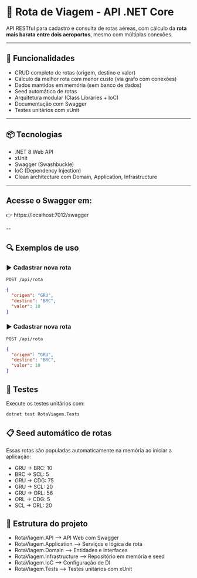 # 🛫 Rota de Viagem - API .NET Core

API RESTful para cadastro e consulta de rotas aéreas, com cálculo da **rota mais barata entre dois aeroportos**, mesmo com múltiplas conexões.

---

## 📌 Funcionalidades

- CRUD completo de rotas (origem, destino e valor)
- Cálculo da melhor rota com menor custo (via grafo com conexões)
- Dados mantidos em memória (sem banco de dados)
- Seed automático de rotas
- Arquitetura modular (Class Libraries + IoC)
- Documentação com Swagger
- Testes unitários com xUnit

---

## 📦 Tecnologias

- .NET 8 Web API
- xUnit
- Swagger (Swashbuckle)
- IoC (Dependency Injection)
- Clean architecture com Domain, Application, Infrastructure

---

## Acesse o Swagger em:
👉 https://localhost:7012/swagger

--

## 🔍 Exemplos de uso

### ▶️ Cadastrar nova rota  
`POST /api/rota`

```json
{
  "origem": "GRU",
  "destino": "BRC",
  "valor": 10
}
```
### ▶️ Cadastrar nova rota  
`POST /api/rota`

```json
{
  "origem": "GRU",
  "destino": "BRC",
  "valor": 10
}
```

## 🧪 Testes
Execute os testes unitários com:

```bash
dotnet test RotaViagem.Tests
```

## 📋 Seed automático de rotas
Essas rotas são populadas automaticamente na memória ao iniciar a aplicação:

- GRU → BRC: 10
- BRC → SCL: 5
- GRU → CDG: 75
- GRU → SCL: 20
- GRU → ORL: 56
- ORL → CDG: 5
- SCL → ORL: 20

## 🧠 Estrutura do projeto

- RotaViagem.API            --> API Web com Swagger
- RotaViagem.Application    --> Serviços e lógica de rota
- RotaViagem.Domain         --> Entidades e interfaces
- RotaViagem.Infrastructure --> Repositório em memória e seed
- RotaViagem.IoC            --> Configuração de DI
- RotaViagem.Tests          --> Testes unitários com xUnit

